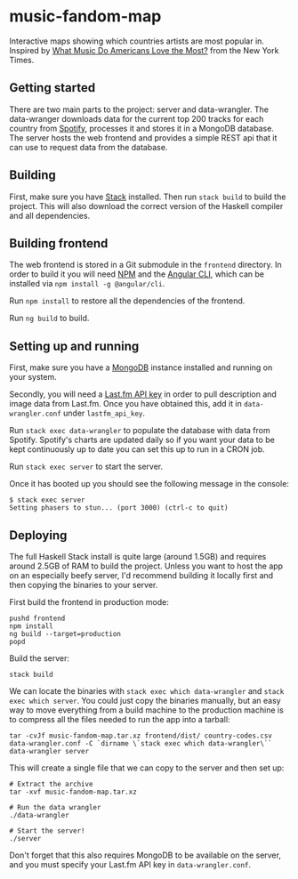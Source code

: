 # music-fandom-map

Interactive maps showing which countries artists are most popular in. Inspired by [What Music Do Americans Love the Most?](https://www.nytimes.com/interactive/2017/08/07/upshot/music-fandom-maps.html) from the New York Times.

## Getting started

There are two main parts to the project: server and data-wrangler. The data-wranger downloads data for the current top 200 tracks for each country from [Spotify](https://spotifycharts.com/regional), processes it and stores it in a MongoDB database. The server hosts the web frontend and provides a simple REST api that it can use to request data from the database.

## Building

First, make sure you have [Stack](https://docs.haskellstack.org/en/stable/README/) installed. Then run `stack build` to build the project.
This will also download the correct version of the Haskell compiler and all dependencies. 

## Building frontend

The web frontend is stored in a Git submodule in the `frontend` directory. In order to build it you will need [NPM](https://www.npmjs.com/) and the [Angular CLI](https://github.com/angular/angular-cli), which can be installed via `npm install -g @angular/cli`.

Run `npm install` to restore all the dependencies of the frontend.

Run `ng build` to build.

## Setting up and running
First, make sure you have a [MongoDB](https://www.mongodb.com) instance installed and running on your system.

Secondly, you will need a [Last.fm API key](https://www.last.fm/api/account/create) in order to pull description and image data from Last.fm. Once you have obtained this, add it in `data-wrangler.conf` under `lastfm_api_key`.

Run `stack exec data-wrangler` to populate the database with data from Spotify. Spotify's charts are updated daily so if you want your data to be kept continuously up to date you can set this up to run in a CRON job.

Run `stack exec server` to start the server. 

Once it has booted up you should see the following message in the console:
```
$ stack exec server
Setting phasers to stun... (port 3000) (ctrl-c to quit)
```

## Deploying

The full Haskell Stack install is quite large (around 1.5GB) and requires around 2.5GB of RAM to build the project. Unless you want to host the app on an especially beefy server, I'd recommend building it locally first and then copying the binaries to your server.

First build the frontend in production mode:

    pushd frontend
    npm install
    ng build --target=production
    popd

Build the server:

    stack build

We can locate the binaries with `stack exec which data-wrangler` and `stack exec which server`. You could just copy the binaries manually, but an easy way to move everything from a build machine to the production machine is to compress all the files needed to run the app into a tarball:

    tar -cvJf music-fandom-map.tar.xz frontend/dist/ country-codes.csv data-wrangler.conf -C `dirname \`stack exec which data-wrangler\`` data-wrangler server

This will create a single file that we can copy to the server and then set up:

    # Extract the archive
    tar -xvf music-fandom-map.tar.xz
    
    # Run the data wrangler
    ./data-wrangler

    # Start the server!
    ./server

Don't forget that this also requires MongoDB to be available on the server, and you must specify your Last.fm API key in `data-wrangler.conf`. 
